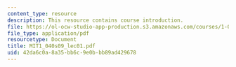 ```yaml
---
content_type: resource
description: This resource contains course introduction.
file: https://ol-ocw-studio-app-production.s3.amazonaws.com/courses/1-040-project-management-spring-2009/42da6c0a8a35bb6c9e0bbb89ad429678_MIT1_040s09_lec01.pdf
file_type: application/pdf
resourcetype: Document
title: MIT1_040s09_lec01.pdf
uid: 42da6c0a-8a35-bb6c-9e0b-bb89ad429678
---
```

